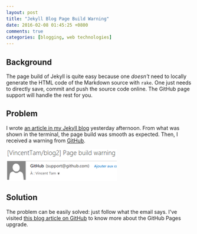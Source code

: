 ```yaml
---
layout: post
title: "Jekyll Blog Page Build Warning"
date: 2016-02-08 01:45:25 +0800
comments: true
categories: [blogging, web technologies]
---
```


Background
---

The page build of Jekyll is quite easy because one *doesn't* need to
locally generate the HTML code of the Markdown source with `rake`.
One just needs to directly save, commit and push the source code
online.  The GitHub page support will handle the rest for you.

Problem
---

I wrote [an article in my Jekyll blog][op] yesterday afternoon.  From
what was shown in the terminal, the page build was smooth as expected.
Then, I received a warning from [GitHub].

<picture class="fancybox" title="The warning email from GitHub">
  <source srcset="/images/posts/Blog2/email635.png"
    media="(min-width: 400px)"></source> 
  <img alt="The warning email from GitHub"
    src="/images/posts/Blog2/email300.png" />
</picture>

<!-- more -->

Solution
---

The problem can be easily solved: just follow what the email says.
I've visited [this blog article on GitHub][src] to know more about the
GitHub Pages upgrade.

[op]: /blog2/essai/2016/02/07/bon-nouvel-an-chinois
[GitHub]: https://github.com
[src]: https://github.com/blog/2100-github-pages-now-faster-and-simpler-with-jekyll-3-0
